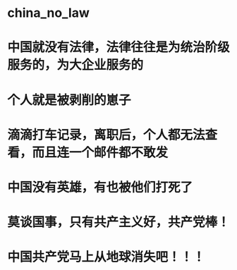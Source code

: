 # china_no_law

# 中国就没有法律，法律往往是为统治阶级服务的，为大企业服务的
# 个人就是被剥削的崽子
# 滴滴打车记录，离职后，个人都无法查看，而且连一个邮件都不敢发
# 中国没有英雄，有也被他们打死了
# 莫谈国事，只有共产主义好，共产党棒！
# 中国共产党马上从地球消失吧！！！
